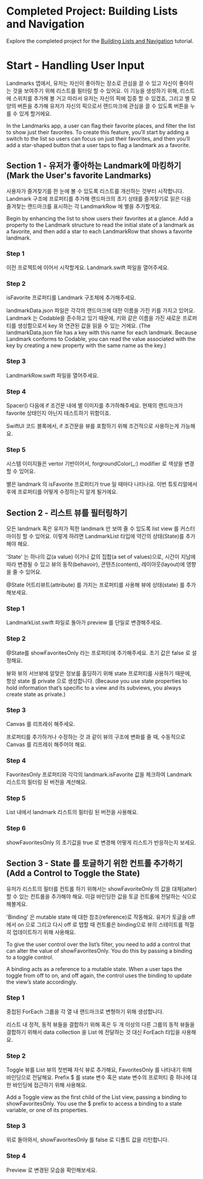 # Completed Project: Building Lists and Navigation

Explore the completed project for the [Building Lists and Navigation](https://developer.apple.com/tutorials/swiftui/building-lists-and-navigation) tutorial.

# Start - Handling User Input

Landmarks 앱에서, 유저는 자신이 좋아하는 장소로 관심을 끌 수 있고 자신이 좋아하는 것을 보여주기 위해 리스트를 필터링 할 수 있어요. 이 기능을 생성하기 위해, 리스트에 스위치를 추가해 볼 거고 따라서 유저는 자신의 픽에 집중 할 수 있겠죠, 그리고 별 모양의 버튼을 추가해 유저가 자신의 픽으로서 랜드마크에 관심을 끌 수 있도록 버튼을 누를 수 있게 할거에요.

In the Landmarks app, a user can flag their favorite places, and filter the list to show just their favorites. To create this feature, you’ll start by adding a switch to the list so users can focus on just their favorites, and then you’ll add a star-shaped button that a user taps to flag a landmark as a favorite.


## Section 1 - 유저가 좋아하는 Landmark에 마킹하기 (Mark the User's favorite Landmarks)


사용자가 즐겨찾기를 한 눈에 볼 수 있도록 리스트를 개선하는 것부터 시작합니다. Landmark 구조에 프로퍼티를 추가해 랜드마크의 초기 상태를 즐겨찾기로 읽은 다음 즐겨찾는 랜드마크를 표시하는 각 LandmarkRow 에 별을 추가할게요.

Begin by enhancing the list to show users their favorites at a glance. Add a property to the Landmark structure to read the initial state of a landmark as a favorite, and then add a star to each LandmarkRow that shows a favorite landmark.

### Step 1

이전 프로젝트에 이어서 시작할게요. Landmark.swift 파일을 열어주세요.

### Step 2

isFavorite 프로퍼티를 Landmark 구조체에 추가해주세요.

landmarkData.json 파일은 각각의 랜드마크에 대한 이름을 가진 키를 가지고 있어요. Landmark 는 Codable을 준수하고 있기 때문에, 키와 같은 이름을 가진 새로운 프로퍼티를 생성함으로서 key 와 연관된 값을 읽을 수 있는 거에요. 
(The landmarkData.json file has a key with this name for each landmark. Because Landmark conforms to Codable, you can read the value associated with the key by creating a new property with the same name as the key.)

### Step 3

LandmarkRow.swift 파일을 열어주세요.


### Step 4

Spacer() 다음에 if 조건문 내에 별 이미지를 추가하해주세요. 현재의 랜드마크가 favorite 상태인지 아닌지 테스트하기 위함이죠.

SwiftUI 코드 블록에서, if 조건문을 뷰를 포함하기 위해 조건적으로 사용하는게 가능해요.


### Step 5

시스템 이미지들은 vertor 기반이어서, forgroundColor(_:) modifier 로 색상을 변경할 수 있어요.

별은 landmark 의 isFavorite 프로퍼티가 true 일 때마다 나타나요. 이번 튜토리얼에서 후에 프로퍼티를 어떻게 수정하는지 알게 될거에요.


## Section 2 - 리스트 뷰를 필터링하기


모든 landmark 혹은 유저가 픽한 landmark 만 보여 줄 수 있도록 list view 를 커스터마이징 할 수 있어요. 이렇게 하려면 LandmarkList 타입에 약간의 상태(State)를 추가해야 해요.

'State' 는 하나의 값(a value) 이거나 값의 집합(a set of values)으로, 시간이 지남에 따라 변경될 수 있고 뷰의 동작(behavoir), 콘텐츠(content), 레이아웃(layout)에 영향을 줄 수 있어요.

@State 어트리뷰트(attribute) 를 가지는 프로퍼티를 사용해 뷰에 상태(state) 를 추가해보세요.

### Step 1

LandmarkList.swift 파일로 돌아가 preview 를 단일로 변경해주세요.

### Step 2


@State를 showFavoritesOnly 라는 프로퍼티에 추가해주세요. 초기 값은 false 로 설정해요.

뷰와 뷰의 서브뷰에 알맞은 정보를 홀딩하기 위해 state 프로퍼티를 사용하기 때문에, 항상 state 를 private 으로 생성합니다.
(Because you use state properties to hold information that’s specific to a view and its subviews, you always create state as private.)

### Step 3

Canvas 를 리프레쉬 해주세요.

프로퍼티를 추가하거나 수정하는 것 과 같이 뷰의 구조에 변화를 줄 때, 수동적으로 Canvas 를 리프레쉬 해주어야 해요.

### Step 4

FavoritesOnly 프로퍼티와 각각의 landmark.isFavorite 값을 체크하여 Landmark 리스트의 필터링 된 버전을 계산해요. 

### Step 5

List 내에서 landmark 리스트의 필터링 된 버전을 사용해요.

### Step 6

showFavoritesOnly 의 초기값을 true 로 변경해 어떻게 리스트가 반응하는지 보세요.



## Section 3 - State 를 토글하기 위한 컨트롤 추가하기(Add a Control to Toggle the State)

유저가 리스트의 필터를 컨트롤 하기 위해서는 showFavoriteOnly 의 값을 대체(alter) 할 수 있는 컨트롤을 추가해야 해요. 이걸 바인딩한 값을 토글 컨트롤에 전달하는 식으로 해볼게요.

'Binding' 은 mutable state 에 대한 참조(reference)로 작동해요. 유저가 토글을 off에서 on 으로 그리고 다시 off 로 탭할 때 컨트롤은 binding으로 뷰의 스테이트를 적절히 업데이트하기 위해 사용해요.

To give the user control over the list’s filter, you need to add a control that can alter the value of showFavoritesOnly. You do this by passing a binding to a toggle control.

A binding acts as a reference to a mutable state. When a user taps the toggle from off to on, and off again, the control uses the binding to update the view’s state accordingly.


### Step 1

중첩된 ForEach 그룹을 각 열 내 랜드마크로 변형하기 위해 생성합니다.

리스트 내 정적, 동적 뷰들을 결합하기 위해 혹은 두 개 이상의 다른 그룹의 동적 뷰들을 결합하기 위해서 data collection 을 List 에 전달하는 것 대신 ForEach 타입을 사용해요.


### Step 2

Toggle 뷰를 List 뷰의 첫번째 자식 뷰로 추가해요, FavoritesOnly 를 나타내기 위해 바인딩으로 전달해요.
Prefix $ 를 state 변수 혹은 state 변수의 프로퍼티 중 하나에 대한 바인딩에 접근하기 위해 사용해요.

Add a Toggle view as the first child of the List view, passing a binding to showFavoritesOnly.
You use the $ prefix to access a binding to a state variable, or one of its properties.

### Step 3

위로 돌아와서, showFavoritesOnly 를 false 로 디폴트 값을 리턴합니다.

### Step 4

Preview 로 변경된 모습을 확인해보세요.






























